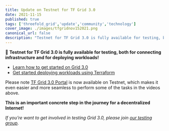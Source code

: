 ```yaml
---
title: Update on Testnet for TF Grid 3.0
date: 2021-11-15
published: true
tags: ['threefold_grid','update','community','technology']
cover_image: ./images/tfgridnov152021.png
canonical_url: false
description: "Testnet for TF Grid 3.0 is fully available for testing, both for connecting infrastructure and for deploying workloads!"
---
```


🚨 **Testnet for TF Grid 3.0 is fully available for testing, both for connecting infrastructure and for deploying workloads!**

- [Learn how to get started on Grid 3.0](https://vimeo.com/645664686/ae8a2b6833)
- [Get started deploying workloads using Terraform](https://vimeo.com/645664908/fe7cd9b56f)

Please note [TF Grid 3.0 Portal](https://portal.test.grid.tf/) is now available on Testnet, which makes it even easier and more seamless to perform some of the tasks in the videos above.

**This is an important concrete step in the journey for a decentralized Internet!**

*If you’re want to get involved in testing Grid 3.0, please join [our testing group](https://t.me/threefoldtesting).*